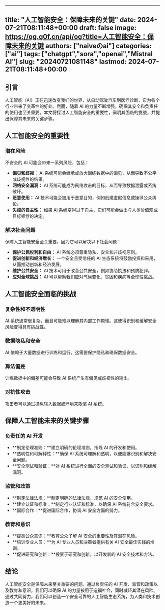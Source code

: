 
---
title: "人工智能安全：保障未来的关键"
date: 2024-07-21T08:11:48+00:00
draft: false
image: https://og.g0f.cn/api/og?title=人工智能安全：保障未来的关键
authors: ["naiveのai"]
categories: ["ai"]
tags: ["chatgpt","sora","openai","Mistral AI"]
slug: "20240721081148"
lastmod: 2024-07-21T08:11:48+00:00
---
## 引言
人工智能（AI）正在迅速改变我们的世界，从自动驾驶汽车到医疗诊断，它为各个行业带来了变革性的好处。然而，随着 AI 的力量不断增强，确保其安全和负责任的使用也至关重要。本文将探讨人工智能安全的重要性，阐明其面临的挑战，并提出保障其未来的关键步骤。

## 人工智能安全的重要性
### 潜在风险
不安全的 AI 可能会带来一系列风险，包括：

- **偏见和歧视：** AI 系统可能会继承或放大训练数据中的偏见，从而导致不公平或歧视性的结果。
- **网络安全漏洞：** AI 系统可能成为网络攻击的目标，从而导致数据泄露或系统破坏。
- **恶意使用：** AI 技术可能会被用于恶意目的，例如创建虚假信息或操纵公众舆论。
- **失控的自主性：** 如果 AI 系统变得过于自主，它们可能会做出与人类价值观或目标相悖的决定。

### 解决社会问题
保障人工智能安全至关重要，因为它可以解决以下社会问题：

- **保护公民权利和自由：** AI 系统必须尊重隐私、安全和非歧视原则。
- **促进创新和经济增长：** 一个安全且受信任的 AI 生态系统将鼓励投资和采用，从而推动创新和经济发展。
- **维护公共安全：** AI 技术可用于改善公共安全，例如协助执法和预防犯罪。
- **应对全球挑战：** AI 可以帮助我们应对气候变化、贫困和疾病等全球性挑战。

## 人工智能安全面临的挑战
### 复杂性和不透明性
AI 系统通常很复杂，而且可能难以理解其内部工作原理。这使得识别和缓解安全风险变得具有挑战性。

### 数据隐私和安全
AI 依赖于大量数据进行训练和运行，这需要保护隐私和确保数据安全。

### 算法偏差
训练数据中的偏差可能会导致 AI 系统产生有偏见或歧视性的输出。

### 对抗性攻击
攻击者可以通过操纵输入数据或环境来欺骗 AI 系统。

## 保障人工智能未来的关键步骤
### 负责任的 AI 开发
- **制定伦理准则：**建立明确的伦理准则，指导 AI 的开发和使用。
- **透明性和可解释性：**确保 AI 系统可理解和透明，以便能够识别和解决安全问题。
- **安全测试和验证：**对 AI 系统进行全面的安全测试和验证，以识别和缓解漏洞。

### 监管和政策
- **制定法律法规：**制定明确的法律法规，规范 AI 的安全使用。
- **建立认证和标准：**制定行业认证和标准，以确保 AI 系统符合安全要求。
- **国际合作：**促进国际合作，协调 AI 安全方面的努力。

### 教育和意识
- **提高公众意识：**教育公众了解 AI 安全的重要性及其潜在风险。
- **培训专业人员：**为 AI 专业人员和决策者提供有关 AI 安全最佳实践的培训。
- **促进研究和创新：**投资于研究和创新，以开发新的 AI 安全技术和方法。

## 结论
人工智能安全是保障未来至关重要的问题。通过负责任的 AI 开发、监管和政策以及教育和意识，我们可以确保 AI 的力量被用于造福社会，同时减轻其潜在风险。通过共同努力，我们可以创造一个安全可靠的人工智能生态系统，为人类和技术创造一个更美好的未来。